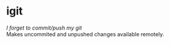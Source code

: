 # igit
*I forget to commit/push my git*  
Makes uncommited and unpushed changes available remotely.
